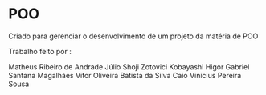 # POO
Criado para gerenciar o desenvolvimento de um projeto da matéria de POO

Trabalho feito por :

Matheus Ribeiro de Andrade
Júlio Shoji Zotovici Kobayashi
Higor Gabriel Santana Magalhães
Vitor Oliveira Batista da Silva
Caio Vinicius Pereira Sousa
